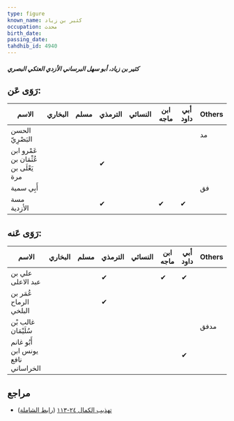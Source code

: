 ```yaml
---
type: figure
known_name: كثير بن زياد
occupation: محدث
birth_date:
passing_date:
tahdhib_id: 4940
---
```

##### كثير بن زياد، أبو سهل البرساني الأزدي العتكي البصري

## رَوَى عَن:
| الاسم                                 | البخاري | مسلم | الترمذي | النسائي | ابن ماجه | أبي داود | Others |
| ------------------------------------- | ------- | ---- | ------- | ------- | -------- | -------- | ------ |
| الحسن البَصْرِيّ                      |         |      |         |         |          |          | مد     |
| عَمْرو ابن عُثْمَان بن يَعْلَى بن مرة |         |      | ✔       |         |          |          |        |
| أَبِي سمية                            |         |      |         |         |          |          | فق     |
| مسة الأزدية                           |         |      | ✔       |         | ✔        | ✔        |        |
## رَوَى عَنه:
| الاسم                              | البخاري | مسلم | الترمذي | النسائي | ابن ماجه | أبي داود | Others |
| ---------------------------------- | ------- | ---- | ------- | ------- | -------- | -------- | ------ |
| علي بن عبد الاعلى                  |         |      | ✔       |         | ✔        | ✔        |        |
| عُمَر بن الرماح البلخي             |         |      | ✔       |         |          |          |        |
| غالب بْن سُلَيْمَان                |         |      |         |         |          |          | مدفق   |
| أَبُو غانم يونس ابن نافع الخراساني |         |      |         |         |          | ✔        |        |
## مراجع
- [تهذيب الكمال ٢٤-١١٣](obsidian://open?vault=Tahdhib-al-Kamal&file=Figures/٤٩٤٠-كثير%20بن%20زياد،%20أبو%20سهل%20البرساني%20الأزدي%20العتكي%20البصري) ([رابط الشاملة](https://shamela.ws/book/3722/12625))